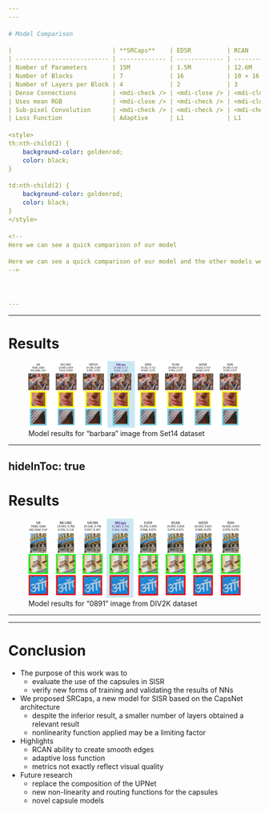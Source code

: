 ```yaml
---
---

# Model Comparison

|                            | **SRCaps**    | EDSR          | RCAN          | WDSR          | RDN           | SRCNN            |
| -------------------------- | ------------- | ------------- | ------------- | ------------- | ------------- | ---------------- |
| Number of Parameters       | 15M           | 1.5M          | 12.6M         | 4.8M          | 22.3M         | 20.1K            |
| Number of Blocks           | 7             | 16            | 10 × 16       | 16            | 16            | 1 (not residual) |
| Number of Layers per Block | 4             | 2             | 3             | 3             | 8             | 3                |
| Dense Connections          | <mdi-check /> | <mdi-close /> | <mdi-close /> | <mdi-close /> | <mdi-check /> | <mdi-close />    |
| Uses mean RGB              | <mdi-close /> | <mdi-check /> | <mdi-close /> | <mdi-check /> | <mdi-close /> | <mdi-close />    |
| Sub-pixel Convolution      | <mdi-check /> | <mdi-check /> | <mdi-check /> | <mdi-check /> | <mdi-check /> | <mdi-close />    |
| Loss Function              | Adaptive      | L1            | L1            | L1            | L1            | L1               |

<style>
th:nth-child(2) {
    background-color: goldenrod;
    color: black;
}

td:nth-child(2) {
    background-color: goldenrod;
    color: black;
}
</style>

<!--
Here we can see a quick comparison of our model

Here we can see a quick comparison of our model and the other models we used as a basis. Even though our model have few layers, it has a considerable amount of parameters. This happens due to the vectorial nature of the capsules. Also, our model is the only one that uses a different loss function, which is the adaptive loss function, and only our solution and RDN use dense connections.
-->



---
```

---

# Results

<figure
    v-click
    class="absolute top-30 left-7 w-230"
    >
    <img src="/images/results/result_set14_barbara.png" />
    <figcaption class="text-center">Model results for “barbara” image from Set14 dataset</figcaption>
</figure>

<!--
Here we can see a visual comparison of the models' results

stripes in the tablecloth

smooth edges

Here we can see a visual comparison of the models' results. Even the models with the best results failed to be able to recreate the crossed stripes in the tablecloth. This is due to the fact that the stripes are too thin, and the models tend to create smooth edges, which is a characteristic of the RCAN model.
-->



---
hideInToc: true
---

# Results

<figure
    class="absolute top-30 left-7 w-230"
    >
    <img src="/images/results/result_div2k_0891.png" />
    <figcaption class="text-center">Model results for “0891” image from DIV2K dataset</figcaption>
</figure>

<!--
In this other comparison, we can see that even though some models have better metrics, they fail to recreate subtle details of the image. For instance, the stroke width in the symbol above the letters, and also that is uniting different letters.
-->



---
---

# Conclusion

<v-clicks>

- The purpose of this work was to
  - evaluate the use of the capsules in SISR
  - verify new forms of training and validating the results of NNs
- We proposed SRCaps, a new model for SISR based on the CapsNet architecture
  - despite the inferior result, a smaller number of layers obtained a relevant result
  - nonlinearity function applied may be a limiting factor
- Highlights
  - RCAN ability to create smooth edges
  - adaptive loss function
  - metrics not exactly reflect visual quality
- Future research
  - replace the composition of the UPNet
  - new non-linearity and routing functions for the capsules
  - novel capsule models

</v-clicks>

<!--
capsules might be a concept worth applying for SISR

So, to conclude, the purpose of this work was to evaluate the use of the capsules in SISR, and to verify new forms of training and validating the results of NNs. We proposed SRCaps, a new model for SISR based on the CapsNet architecture. Despite the inferior result when compared to a few models, a smaller number of layers obtained a relevant result, which indicate that capsules might be a concept worth applying for SISR. We believe that the nonlinearity function applied may be a limiting factor, since it was designed with classification/segmentation in mind. We also highlight the RCAN ability to create smooth edges, the adaptive loss function, and that metrics not exactly reflect visual quality. For future research, we suggest to replace the composition of the UPNet, new non-linearity and routing functions for the capsules, and novel capsule models.
-->
